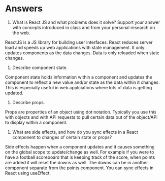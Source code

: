 # Answers

1. What is React JS and what problems does it solve? Support your answer with concepts introduced in class and from your personal research on the web.

ReactJS is a JS library for building user interfaces. React reduces server load and speeds up web applications with state management. It only updates components as the data changes. Data is only reloaded when state changes.

1. Describe component state.

Component state holds information within a component and updates the component to reflect a new value and/or state as the data within it changes. This is especially useful in web applciations where lots of data is getting updated.

1. Describe props.

Props are properties of an object using dot notation. Typically you use this with objects and with API requests to pull certain data out of the object/API to display within a component. 

1. What are side effects, and how do you sync effects in a React component to changes of certain state or props?

Side effects happen when a component updates and it causes something on the global scope to update/change as well. For example if you were to have a football scoreboard that is keeping track of the score, when points are added it will reset the downs as well. The downs can be in another component separate from the points component. You can sync effects in React using useEffect.


